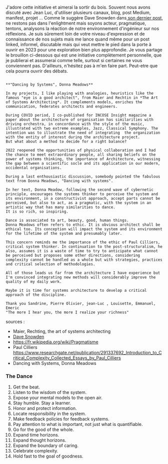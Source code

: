 J'adore cette initiative et aimerai la sortir du bois. Souvent nous avons discuté avec Jean Luc, d'utiliser plusieurs canaux, blog, post Medium, manifest, projet ... 
Comme le suggère Dave Snowden dans[ son dernier post](https://thecynefin.co/twelvetide-2201-setting-the-scene/), ne restons pas dans l'enlightment mais soyons acteur, pragmatique, tentons, analysons la réaction de notre environnement d'ingénieur sur nos réflexions. 
Je suis sûrement loin de votre niveau d'expression et de connaissance de nos sujets mais me lance quand même pour un post linked, informel, discutable mais qui veut mettre le pied dans la porte à ouvrir en 2023 pour une exploration bien plus approfondie. 
Je vous partage le brouillon ci-dessous qui est une initiative complètement personnelle, que je publierai et assumerai comme telle, surtout si certaines ne vous conviennent pas. D'ailleurs, n'hésitez pas à m'en faire part. Peut-etre que cela pourra ouvrir des débats.

```

**"Dancing by Systems", Donna Meadows**

In my projects, I like playing with analogies, heuristics like the famous "eye is a good architect", from Maier and Rechtin in *The Art of Systems Architecting*. It complements models, enriches the communication, federates architects and engineers.

During COVID period, I co-published for INCOSE Insight magazine a paper about the architecture of organisation has similarities with driving orchestra, in concordance with the style of the music, illustrated with two extreme examples, Jazz, Classical Symphony. The intention was to illustrate the need of integrating  the organization with the entity of interest during the architecture project. 
But what about a method to decide for a right balance?

2022 reopened the opportunities of physical collaboration and I had the chance to meet extraordinary people, all sharing beliefs on the power of systems thinking, the importance of Architecture, witnessing the gap between a scientific socle and its application in our modern, occidental organisations.

During a last enthousiastic discussion, somebody pointed the fabulous text from Donna Meadows, "Dancing with systems".

In her text, Donna Meadow, following the second wave of cybernetic principle, encourages the systems thinker to perceive the system and its environment, in a constructivist approach, accept parts cannot be perceived, but also to act, as a pragmatic, with the system in an artistic way that has many similarities to dance.
It is so rich, so inspiring.

Dance is associated to art, beauty, good, human things.
Donna Meadows often refers to ethic. It is obvious architect shall be ethical too. Its conception will impact the system and its environment for the lifetime of the system and presumably later. 

This concern reminds me the importance of the ethic of Paul Cilliers, critical system thinker. In continuation to the post-structuralism, he also, assumes it is a waste of time to try to anticipate what cannot be perceived but proposes some other directions, considering complexity cannot be handled as a whole but with strategies, practices and critical selection of methodologies.

All of those leads us far from the architecture I have experience but I'm convinced integrating new methods will considerably improve the quality of my daily work.

Maybe it is time for systems architecture to develop a critical approach of the discipline.

Thank you Sandrine, Pierre Olivier, jean-Luc , Louisette, Emmanuel, Emeric
"The more I hear you, the more I realize your richness"

```


sources : 
- Maier, Rechting, the art of systems architecting
- [ Dave Snowden](https://thecynefin.co/twelvetide-2201-setting-the-scene/)
- https://fr.wikipedia.org/wiki/Pragmatisme
- Paul Cilliers https://www.researchgate.net/publication/291337692_Introduction_to_Critical_Complexity_Collected_Essays_by_Paul_Cilliers
- Dancing with Systems, Donna Meadows 



### The Dance

1. Get the beat.  
2. Listen to the wisdom of the system.  
3. Expose your mental models to the open air.  
4. Stay humble. Stay a learner.  
5. Honor and protect information.  
6. Locate responsibility in the system.  
7. Make feedback policies for feedback systems.  
8. Pay attention to what is important, not just what is quantifiable.  
9. Go for the good of the whole.  
10. Expand time horizons.  
11. Expand thought horizons.  
12. Expand the boundary of caring.  
13. Celebrate complexity.  
14. Hold fast to the goal of goodness.